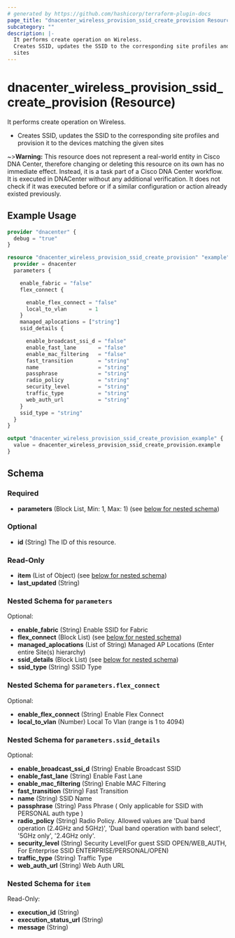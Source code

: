 ```yaml
---
# generated by https://github.com/hashicorp/terraform-plugin-docs
page_title: "dnacenter_wireless_provision_ssid_create_provision Resource - terraform-provider-dnacenter"
subcategory: ""
description: |-
  It performs create operation on Wireless.
  Creates SSID, updates the SSID to the corresponding site profiles and provision it to the devices matching the given
  sites
---
```


# dnacenter_wireless_provision_ssid_create_provision (Resource)

It performs create operation on Wireless.

- Creates SSID, updates the SSID to the corresponding site profiles and provision it to the devices matching the given
sites

~>**Warning:**
This resource does not represent a real-world entity in Cisco DNA Center, therefore changing or deleting this resource on its own has no immediate effect.
Instead, it is a task part of a Cisco DNA Center workflow. It is executed in DNACenter without any additional verification. It does not check if it was executed before or if a similar configuration or action already existed previously.

## Example Usage

```terraform
provider "dnacenter" {
  debug = "true"
}

resource "dnacenter_wireless_provision_ssid_create_provision" "example" {
  provider = dnacenter
  parameters {

    enable_fabric = "false"
    flex_connect {

      enable_flex_connect = "false"
      local_to_vlan       = 1
    }
    managed_aplocations = ["string"]
    ssid_details {

      enable_broadcast_ssi_d = "false"
      enable_fast_lane       = "false"
      enable_mac_filtering   = "false"
      fast_transition        = "string"
      name                   = "string"
      passphrase             = "string"
      radio_policy           = "string"
      security_level         = "string"
      traffic_type           = "string"
      web_auth_url           = "string"
    }
    ssid_type = "string"
  }
}

output "dnacenter_wireless_provision_ssid_create_provision_example" {
  value = dnacenter_wireless_provision_ssid_create_provision.example
}
```

<!-- schema generated by tfplugindocs -->
## Schema

### Required

- **parameters** (Block List, Min: 1, Max: 1) (see [below for nested schema](#nestedblock--parameters))

### Optional

- **id** (String) The ID of this resource.

### Read-Only

- **item** (List of Object) (see [below for nested schema](#nestedatt--item))
- **last_updated** (String)

<a id="nestedblock--parameters"></a>
### Nested Schema for `parameters`

Optional:

- **enable_fabric** (String) Enable SSID for Fabric
- **flex_connect** (Block List) (see [below for nested schema](#nestedblock--parameters--flex_connect))
- **managed_aplocations** (List of String) Managed AP Locations (Enter entire Site(s) hierarchy)
- **ssid_details** (Block List) (see [below for nested schema](#nestedblock--parameters--ssid_details))
- **ssid_type** (String) SSID Type

<a id="nestedblock--parameters--flex_connect"></a>
### Nested Schema for `parameters.flex_connect`

Optional:

- **enable_flex_connect** (String) Enable Flex Connect
- **local_to_vlan** (Number) Local To Vlan (range is 1 to 4094)


<a id="nestedblock--parameters--ssid_details"></a>
### Nested Schema for `parameters.ssid_details`

Optional:

- **enable_broadcast_ssi_d** (String) Enable Broadcast SSID
- **enable_fast_lane** (String) Enable Fast Lane
- **enable_mac_filtering** (String) Enable MAC Filtering
- **fast_transition** (String) Fast Transition
- **name** (String) SSID Name
- **passphrase** (String) Pass Phrase ( Only applicable for SSID with PERSONAL auth type )
- **radio_policy** (String) Radio Policy. Allowed values are 'Dual band operation (2.4GHz and 5GHz)', 'Dual band operation with band select', '5GHz only', '2.4GHz only'.
- **security_level** (String) Security Level(For guest SSID OPEN/WEB_AUTH, For Enterprise SSID ENTERPRISE/PERSONAL/OPEN)
- **traffic_type** (String) Traffic Type
- **web_auth_url** (String) Web Auth URL



<a id="nestedatt--item"></a>
### Nested Schema for `item`

Read-Only:

- **execution_id** (String)
- **execution_status_url** (String)
- **message** (String)



